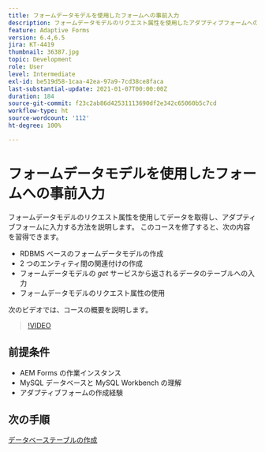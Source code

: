 ```yaml
---
title: フォームデータモデルを使用したフォームへの事前入力
description: フォームデータモデルのリクエスト属性を使用したアダプティブフォームへの事前入力
feature: Adaptive Forms
version: 6.4,6.5
jira: KT-4419
thumbnail: 36387.jpg
topic: Development
role: User
level: Intermediate
exl-id: be519d58-1caa-42ea-97a9-7cd38ce8faca
last-substantial-update: 2021-01-07T00:00:00Z
duration: 184
source-git-commit: f23c2ab86d42531113690df2e342c65060b5c7cd
workflow-type: ht
source-wordcount: '112'
ht-degree: 100%

---
```


# フォームデータモデルを使用したフォームへの事前入力

フォームデータモデルのリクエスト属性を使用してデータを取得し、アダプティブフォームに入力する方法を説明します。
このコースを修了すると、次の内容を習得できます。

* RDBMS ベースのフォームデータモデルの作成
* 2 つのエンティティ間の関連付けの作成
* フォームデータモデルの _get_ サービスから返されるデータのテーブルへの入力
* フォームデータモデルのリクエスト属性の使用

次のビデオでは、コースの概要を説明します。
>[!VIDEO](https://video.tv.adobe.com/v/36387?quality=12&learn=on)

## 前提条件

* AEM Forms の作業インスタンス
* MySQL データベースと MySQL Workbench の理解
* アダプティブフォームの作成経験

## 次の手順

[データベーステーブルの作成](./create-database-tables.md)
